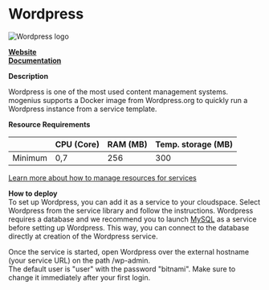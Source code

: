 ﻿# Wordpress

![Wordpress logo](https://api.mogenius.com/file/id/b3327f84-a241-4e44-9dca-b238434f442b)

**[Website](https://wordpress.org/)**  
**[Documentation](https://wordpress.org/support/)**  

**Description**

Wordpress is one of the most used content management systems. mogenius supports a Docker image from Wordpress.org to quickly run a Wordpress instance from a service template.

**Resource Requirements**

||CPU (Core)|RAM (MB)  |Temp. storage (MB)|
|--|--|--|--|
| Minimum | 0,7 | 256 | 300 |

[Learn more about how to manage resources for services](./../cloud-management/resource-management.md)

**How to deploy**  
To set up Wordpress, you can add it as a service to your cloudspace. Select Wordpress from the service library and follow the instructions. Wordpress requires a database and we recommend you to launch [MySQL](mysql.md) as a service before setting up Wordpress. This way, you can connect to the database directly at creation of the Wordpress service.

Once the service is started, open Wordpress over the external hostname (your service URL) on the path /wp-admin.  
The default user is "user" with the password "bitnami". Make sure to change it immediately after your first login.
